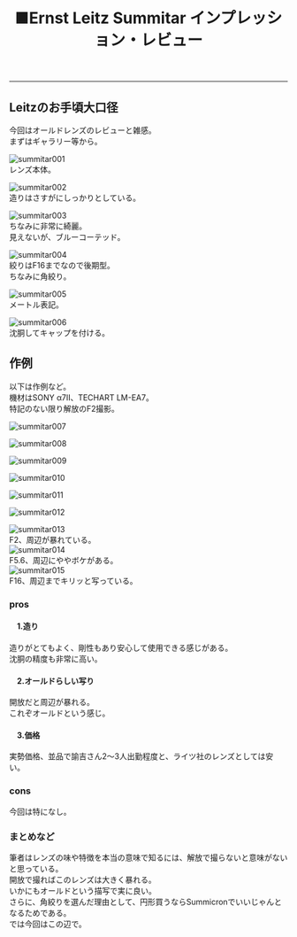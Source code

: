 ﻿---
layout: post
title: ■Ernst Leitz Summitar インプレッション・レビュー
---
---

## **Leitzのお手頃大口径**
今回はオールドレンズのレビューと雑感。  
まずはギャラリー等から。

![summitar001](https://beni2nd.github.io/images/summitar001.jpg)  
レンズ本体。   

![summitar002](https://beni2nd.github.io/images/summitar002.jpg)   
造りはさすがにしっかりとしている。

![summitar003](https://beni2nd.github.io/images/summitar003.jpg)  
ちなみに非常に綺麗。  
見えないが、ブルーコーテッド。  

![summitar004](https://beni2nd.github.io/images/summitar004.jpg)  
絞りはF16までなので後期型。  
ちなみに角絞り。  

![summitar005](https://beni2nd.github.io/images/summitar005.jpg)  
メートル表記。  

![summitar006](https://beni2nd.github.io/images/summitar006.jpg)  
沈胴してキャップを付ける。  


## **作例**
以下は作例など。  
機材はSONY α7II、TECHART LM-EA7。  
特記のない限り解放のF2撮影。  

![summitar007](https://beni2nd.github.io/images/summitar007.jpg)  

![summitar008](https://beni2nd.github.io/images/summitar008.jpg)  

![summitar009](https://beni2nd.github.io/images/summitar009.jpg)  

![summitar010](https://beni2nd.github.io/images/summitar010.jpg)  

![summitar011](https://beni2nd.github.io/images/summitar011.jpg)  

![summitar012](https://beni2nd.github.io/images/summitar012.jpg)  

![summitar013](https://beni2nd.github.io/images/summitar013.jpg)  
F2、周辺が暴れている。  
![summitar014](https://beni2nd.github.io/images/summitar014.jpg)  
F5.6、周辺にややボケがある。  
![summitar015](https://beni2nd.github.io/images/summitar015.jpg)  
F16、周辺までキリッと写っている。  

### **pros**

#### 　1.造り
造りがとてもよく、剛性もあり安心して使用できる感じがある。  
沈胴の精度も非常に高い。  

#### 　2.オールドらしい写り
開放だと周辺が暴れる。  
これぞオールドという感じ。  

#### 　3.価格
実勢価格、並品で諭吉さん2～3人出勤程度と、ライツ社のレンズとしては安い。  

### **cons**

今回は特になし。



### **まとめなど**
筆者はレンズの味や特徴を本当の意味で知るには、解放で撮らないと意味がないと思っている。  
開放で撮ればこのレンズは大きく暴れる。  
いかにもオールドという描写で実に良い。  
さらに、角絞りを選んだ理由として、円形買うならSummicronでいいじゃんとなるためである。  
では今回はこの辺で。
